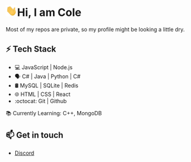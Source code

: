 # <img src="https://raw.githubusercontent.com/ABSphreak/ABSphreak/master/gifs/Hi.gif" width="30px">Hi, I am Cole

Most of my repos are private, so my profile might be looking a little dry.

## ⚡ Tech Stack
* 💻 JavaScript | Node.js
* 🗣 C# | Java | Python | C#
* 🛢️ MySQL | SQLite | Redis
* 🌐 HTML | CSS | React
* :octocat: Git | Github

📚 Currently Learning: C++, MongoDB

## 📫 Get in touch
- [Discord](https://discordapp.com/users/206875427631923200)
